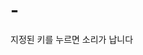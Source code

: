 # -
지정된 키를 누르면 소리가 납니다
<script>
  playSound = e => { //생소하게 보일수도 있으나 화살표 함수 es6문법 (키가 눌렸을때 함수)
    const audio = document.querySelector(`audio[data-key="${e.keyCode}"]`); //소리
    const key = document.querySelector(`li[data-key="${e.keyCode}"]`); //키
    
    if (audio) { //오디오라면
      audio.currentTime = 0; //이전 오디오가 끝나지 않으면 새로운 오디오가 재생되지 않는것을 처리하는것      
      audio.play(); // 오디오를 출력한다.
      key.classList.add("playing"); //key의 새로운 클래스를 추가한다.
      //이유는 눌렀을때 css가 눌린 디자인을 보여주기위함. 
    }
  };

  removeTransition = e => { // (키를 뗐을때 함수)
    if (e.propertyName === "transform") { //e의 속성이 트랜스폼과 같다면
      e.target.classList.remove("playing"); // 눌린 디자인을 제거해준다. 원복느낌css을 주기위함
    }
  };

  window.addEventListener("keydown", playSound); // 함수 키가눌렸을때 playsound

  const pianoElList = document.querySelectorAll("li"); // li속성을 가진 리스트들을 정의

  pianoElList.forEach(el => { // 키가눌려 css의 트랜지션 효과가 생길때 
    el.addEventListener("transitionend", removeTransition); // transition상태가 되면 removeTransition 함수를 실행시켜라.

  });
</script>
